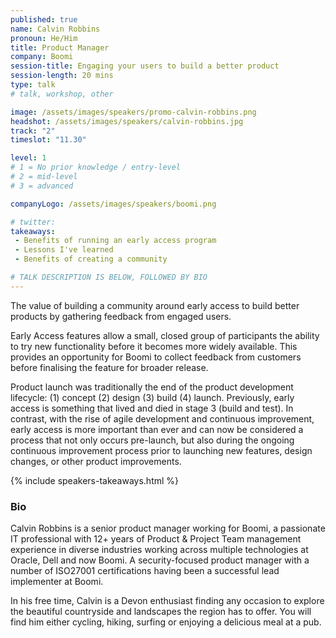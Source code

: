 ```yaml
---
published: true
name: Calvin Robbins
pronoun: He/Him
title: Product Manager
company: Boomi
session-title: Engaging your users to build a better product
session-length: 20 mins
type: talk
# talk, workshop, other

image: /assets/images/speakers/promo-calvin-robbins.png
headshot: /assets/images/speakers/calvin-robbins.jpg
track: "2"
timeslot: "11.30"

level: 1
# 1 = No prior knowledge / entry-level
# 2 = mid-level
# 3 = advanced

companyLogo: /assets/images/speakers/boomi.png

# twitter:
takeaways:
 - Benefits of running an early access program
 - Lessons I've learned
 - Benefits of creating a community

# TALK DESCRIPTION IS BELOW, FOLLOWED BY BIO
---
```


The value of building a community around early access to build better products by gathering feedback from engaged users.

Early Access features allow a small, closed group of participants the ability to try new functionality before it becomes more widely available. This provides an opportunity for Boomi to collect feedback from customers before finalising the feature for broader release.

Product launch was traditionally the end of the product development lifecycle: (1) concept (2) design (3) build (4) launch. Previously, early access is something that lived and died in stage 3 (build and test). In contrast, with the rise of agile development and continuous improvement, early access is more important than ever and can now be considered a process that not only occurs pre-launch, but also during the ongoing continuous improvement process prior to launching new features, design changes, or other product improvements.

{% include speakers-takeaways.html %}

<h3>Bio</h3>

Calvin Robbins is a senior product manager working for Boomi, a passionate IT professional with 12+ years of Product & Project Team management experience in diverse industries working across multiple technologies at Oracle, Dell and now Boomi. A security-focused product manager with a number of ISO27001 certifications having been a successful lead implementer at Boomi.

In his free time, Calvin is a Devon enthusiast finding any occasion to explore the beautiful countryside and landscapes the region has to offer. You will find him either cycling, hiking, surfing or enjoying a delicious meal at a pub.
